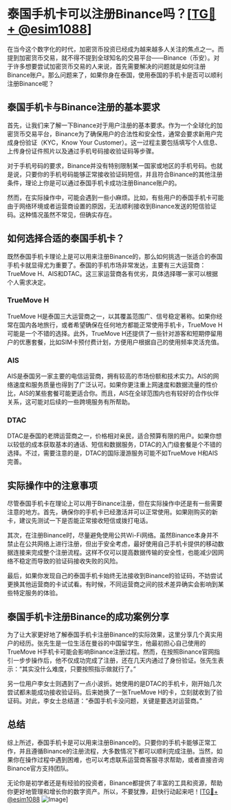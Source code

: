 # 泰国手机卡可以注册Binance吗？[[TG💪+ @esim1088](https://t.me/s/esim1088)]

在当今这个数字化的时代，加密货币投资已经成为越来越多人关注的焦点之一。而提到加密货币交易，就不得不提到全球知名的交易平台——Binance（币安）。对于许多想要尝试加密货币交易的人来说，首先需要解决的问题就是如何注册Binance账户。那么问题来了，如果你身在泰国，使用泰国的手机卡是否可以顺利注册Binance呢？

## 泰国手机卡与Binance注册的基本要求

首先，让我们来了解一下Binance对于用户注册的基本要求。作为一个全球化的加密货币交易平台，Binance为了确保用户的合法性和安全性，通常会要求新用户完成身份验证（KYC，Know Your Customer）。这一过程主要包括填写个人信息、上传身份证件照片以及通过手机号码接收验证码等步骤。

对于手机号码的要求，Binance并没有特别限制某一国家或地区的手机号码。也就是说，只要你的手机号码能够正常接收验证码短信，并且符合Binance的其他注册条件，理论上你是可以通过泰国手机卡成功注册Binance账户的。

然而，在实际操作中，可能会遇到一些小麻烦。比如，有些用户的泰国手机卡可能由于网络环境或者运营商设置的原因，无法顺利接收到Binance发送的短信验证码。这种情况虽然不常见，但确实存在。

## 如何选择合适的泰国手机卡？

既然泰国手机卡理论上是可以用来注册Binance的，那么如何挑选一张适合的泰国手机卡就显得尤为重要了。泰国的手机市场非常发达，主要有三大运营商：TrueMove H、AIS和DTAC。这三家运营商各有优劣，具体选择哪一家可以根据个人需求决定。

### TrueMove H
TrueMove H是泰国三大运营商之一，以其覆盖范围广、信号稳定著称。如果你经常在国内各地旅行，或者希望确保在任何地方都能正常使用手机卡，TrueMove H可能是一个不错的选择。此外，TrueMove H还提供了一些针对游客和短期停留用户的优惠套餐，比如SIM卡预付费计划，方便用户根据自己的使用频率灵活充值。

### AIS
AIS是泰国另一家主要的电信运营商，拥有较高的市场份额和技术实力。AIS的网络速度和服务质量也得到了广泛认可。如果你更注重上网速度和数据流量的性价比，AIS的某些套餐可能更适合你。而且，AIS在全球范围内也有较好的合作伙伴关系，这可能对后续的一些跨境服务有所帮助。

### DTAC
DTAC是泰国的老牌运营商之一，价格相对亲民，适合预算有限的用户。如果你想以较低的成本获取基本的通话、短信和数据服务，DTAC的入门级套餐是个不错的选择。不过，需要注意的是，DTAC的国际漫游服务可能不如TrueMove H和AIS完善。

## 实际操作中的注意事项

尽管泰国手机卡在理论上可以用于Binance注册，但在实际操作中还是有一些需要注意的地方。首先，确保你的手机卡已经激活并可以正常使用。如果刚购买的新卡，建议先测试一下是否能正常接收短信或拨打电话。

其次，在注册Binance时，尽量避免使用公共Wi-Fi网络。虽然Binance本身并不禁止在公共网络上进行注册，但出于安全考虑，最好使用自己手机卡提供的移动数据连接来完成整个注册流程。这样不仅可以提高数据传输的安全性，也能减少因网络不稳定而导致的验证码接收失败的风险。

最后，如果你发现自己的泰国手机卡始终无法接收到Binance的验证码，不妨尝试更换其他运营商的卡试试看。有时候，不同运营商之间的技术差异确实会影响到某些特定服务的体验。

## 泰国手机卡注册Binance的成功案例分享

为了让大家更好地了解泰国手机卡注册Binance的实际效果，这里分享几个真实用户的经历。张先生是一位生活在曼谷的中国留学生，他最初担心自己使用的TrueMove H手机卡可能会影响Binance注册过程。然而，在按照Binance官网指引一步步操作后，他不仅成功完成了注册，还在几天内通过了身份验证。张先生表示：“其实没什么难度，只要按照指示做就行了。”

另一位用户李女士则遇到了一点小波折。她使用的是DTAC的手机卡，刚开始几次尝试都未能成功接收验证码。后来她换了一张TrueMove H的卡，立刻就收到了验证码。对此，李女士总结道：“泰国手机卡没问题，关键是要选对运营商。”

## 总结

综上所述，泰国手机卡是可以用来注册Binance的。只要你的手机卡能够正常工作，并且遵循Binance的注册流程，大多数情况下都可以顺利完成注册。当然，如果你在操作过程中遇到困难，也可以考虑联系运营商客服寻求帮助，或者直接咨询Binance官方支持团队。

无论你是初学者还是有经验的投资者，Binance都提供了丰富的工具和资源，帮助你更好地管理和增长你的数字资产。所以，不要犹豫，赶快行动起来吧！[[TG💪+ @esim1088](https://t.me/s/esim1088) ![Image](https://i.postimg.cc/4NQfJmqS/Snipaste-2025-05-13-00-14-12.png)]